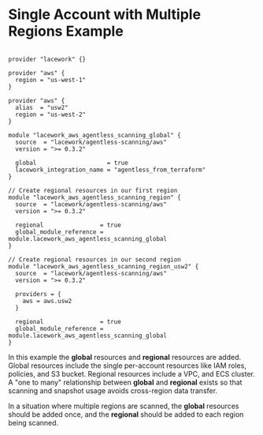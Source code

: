 # Single Account with Multiple Regions Example

```hcl

provider "lacework" {}

provider "aws" {
  region = "us-west-1"
}

provider "aws" {
  alias  = "usw2"
  region = "us-west-2"
}

module "lacework_aws_agentless_scanning_global" {
  source  = "lacework/agentless-scanning/aws"
  version = ">= 0.3.2"

  global                    = true
  lacework_integration_name = "agentless_from_terraform"
}

// Create regional resources in our first region
module "lacework_aws_agentless_scanning_region" {
  source  = "lacework/agentless-scanning/aws"
  version = ">= 0.3.2"

  regional                = true
  global_module_reference = module.lacework_aws_agentless_scanning_global
}

// Create regional resources in our second region
module "lacework_aws_agentless_scanning_region_usw2" {
  source  = "lacework/agentless-scanning/aws"
  version = ">= 0.3.2"

  providers = {
    aws = aws.usw2
  }

  regional                = true
  global_module_reference = module.lacework_aws_agentless_scanning_global
}
```

In this example the **global** resources and **regional** resources are added.
Global resources include the single per-account resources like IAM roles,
policies, and S3 bucket. Regional resources include a VPC, and ECS cluster.
A "one to many" relationship between **global** and **regional** exists so that
scanning and snapshot usage avoids cross-region data transfer.

In a situation where multiple regions are scanned, the **global** resources should
be added once, and the **regional** should be added to each region being scanned.
